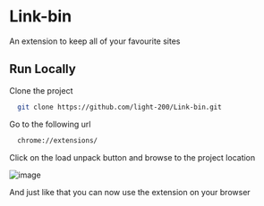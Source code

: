 
# Link-bin
An extension to keep all of your favourite sites


## Run Locally

Clone the project

```bash
  git clone https://github.com/light-200/Link-bin.git
```

Go to the following url

```bash 
  chrome://extensions/
```
Click on the load unpack button and browse to the project location 

![image](https://user-images.githubusercontent.com/44830619/136696776-42b91289-05bd-495f-b88b-4f89eac8c2cd.png)

And just like that you can now use the extension on your browser

